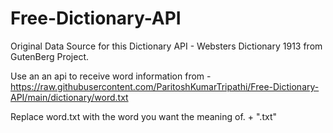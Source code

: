 # Free-Dictionary-API

Original Data Source for this Dictionary API -
Websters Dictionary 1913 from GutenBerg Project.

Use an an api to receive word information from -
https://raw.githubusercontent.com/ParitoshKumarTripathi/Free-Dictionary-API/main/dictionary/word.txt

Replace word.txt with the word you want the meaning of. + ".txt"
